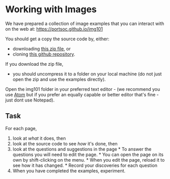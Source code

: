# Working with Images

We have prepared a collection of image examples that you can interact with on the web at: https://portsoc.github.io/img101 

You should get a copy the source code by, either:
  * downloading [this zip file](https://github.com/portsoc/img101/archive/master.zip), or
  * cloning [this github repository](https://github.com/portsoc/img101).

If you download the zip file,
  *  you should uncompress it to a folder on your local machine (do not just open the zip and use the examples directly).

Open the img101 folder in your preferred text editor - (we recommend you use [Atom](https://atom.io) but if you prefer an equally capable or better editor that's fine - just dont use Notepad).

## Task
For each page,
  1. look at _what_ it does, then
  2. look at the source code to see _how_ it's done, then
  3. look at the questions and suggestions in the page
    * To answer the questions you will need to edit the page.
    * You can open the page on its own by shift-clicking on the menu.
    * When you edit the page, reload it to see how it has changed.
    * Record your discoveries for each question
  4. When you have completed the examples, experiment.
  
